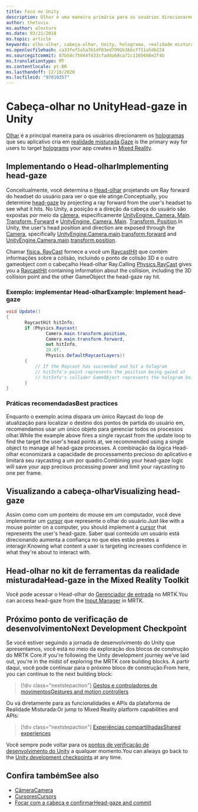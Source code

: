 ```yaml
---
title: Foco no Unity
description: Olhar é uma maneira primária para os usuários direcionarem os hologramas que seu aplicativo cria em realidade misturada.
author: thetuvix
ms.author: alexturn
ms.date: 03/21/2018
ms.topic: article
keywords: olho-olhar, cabeça-olhar, Unity, holograma, realidade misturada, headset de realidade misturada, headset de realidade mista do Windows, headset de realidade virtual, MRTK, kit de ferramentas de realidade misturada
ms.openlocfilehash: ca33fef5a5a761df83ed7991b366cf711a5db224
ms.sourcegitcommit: 87b54c75044f433cfadda68ca71c1165608e2f4b
ms.translationtype: MT
ms.contentlocale: pt-BR
ms.lasthandoff: 12/10/2020
ms.locfileid: "97010357"
---
```

# <a name="head-gaze-in-unity"></a><span data-ttu-id="659dc-104">Cabeça-olhar no Unity</span><span class="sxs-lookup"><span data-stu-id="659dc-104">Head-gaze in Unity</span></span>

<span data-ttu-id="659dc-105">[Olhar](../../design/gaze-and-commit.md) é a principal maneira para os usuários direcionarem os [hologramas](../../discover/hologram.md) que seu aplicativo cria em [realidade misturada](../../discover/mixed-reality.md).</span><span class="sxs-lookup"><span data-stu-id="659dc-105">[Gaze](../../design/gaze-and-commit.md) is the primary way for users to target [holograms](../../discover/hologram.md) your app creates in [Mixed Reality](../../discover/mixed-reality.md).</span></span>

## <a name="implementing-head-gaze"></a><span data-ttu-id="659dc-106">Implementando o Head-olhar</span><span class="sxs-lookup"><span data-stu-id="659dc-106">Implementing head-gaze</span></span>

<span data-ttu-id="659dc-107">Conceitualmente, você determina o [Head-olhar](../../design/gaze-and-commit.md) projetando um Ray forward do headset do usuário para ver o que ele atinge.</span><span class="sxs-lookup"><span data-stu-id="659dc-107">Conceptually, you determine [head-gaze](../../design/gaze-and-commit.md) by projecting a ray forward from the user's headset to see what it hits.</span></span> <span data-ttu-id="659dc-108">No Unity, a posição e a direção da cabeça do usuário são expostas por meio da [câmera](camera-in-unity.md), especificamente [UnityEngine. Camera. Main](https://docs.unity3d.com/ScriptReference/Camera-main.html). [Transform. Forward](https://docs.unity3d.com/ScriptReference/Transform-forward.html) e [UnityEngine. Camera. Main](https://docs.unity3d.com/ScriptReference/Camera-main.html). [Transform. Position](https://docs.unity3d.com/ScriptReference/Transform-position.html).</span><span class="sxs-lookup"><span data-stu-id="659dc-108">In Unity, the user's head position and direction are exposed through the [Camera](camera-in-unity.md), specifically [UnityEngine.Camera.main](https://docs.unity3d.com/ScriptReference/Camera-main.html).[transform.forward](https://docs.unity3d.com/ScriptReference/Transform-forward.html) and [UnityEngine.Camera.main](https://docs.unity3d.com/ScriptReference/Camera-main.html).[transform.position](https://docs.unity3d.com/ScriptReference/Transform-position.html).</span></span>

<span data-ttu-id="659dc-109">Chamar [física. RayCast](https://docs.unity3d.com/ScriptReference/Physics.Raycast.html) fornece a você um [RaycastHit](https://docs.unity3d.com/ScriptReference/RaycastHit.html) que contém informações sobre a colisão, incluindo o ponto de colisão 3D e o outro gameobject com o cabeçalho Head-olhar Ray.</span><span class="sxs-lookup"><span data-stu-id="659dc-109">Calling [Physics.RayCast](https://docs.unity3d.com/ScriptReference/Physics.Raycast.html) gives you a [RaycastHit](https://docs.unity3d.com/ScriptReference/RaycastHit.html) containing information about the collision, including the 3D collision point and the other GameObject the head-gaze ray hit.</span></span>

### <a name="example-implement-head-gaze"></a><span data-ttu-id="659dc-110">Exemplo: implementar Head-olhar</span><span class="sxs-lookup"><span data-stu-id="659dc-110">Example: Implement head-gaze</span></span>

```cs
void Update()
{
       RaycastHit hitInfo;
       if (Physics.Raycast(
               Camera.main.transform.position,
               Camera.main.transform.forward,
               out hitInfo,
               20.0f,
               Physics.DefaultRaycastLayers))
       {
           // If the Raycast has succeeded and hit a hologram
           // hitInfo's point represents the position being gazed at
           // hitInfo's collider GameObject represents the hologram being gazed at
       }
}
```

### <a name="best-practices"></a><span data-ttu-id="659dc-111">Práticas recomendadas</span><span class="sxs-lookup"><span data-stu-id="659dc-111">Best practices</span></span>

<span data-ttu-id="659dc-112">Enquanto o exemplo acima dispara um único Raycast do loop de atualização para localizar o destino dos pontos de partida do usuário em, recomendamos usar um único objeto para gerenciar todos os processos olhar.</span><span class="sxs-lookup"><span data-stu-id="659dc-112">While the example above fires a single raycast from the update loop to find the target the user's head points at, we recommended using a single object to manage all head-gaze processes.</span></span> <span data-ttu-id="659dc-113">A combinação da lógica Head-olhar economizará a capacidade de processamento precioso do aplicativo e limitará seu raycasting a um por quadro.</span><span class="sxs-lookup"><span data-stu-id="659dc-113">Combining your head-gaze logic will save your app precious processing power and limit your raycasting to one per frame.</span></span>

## <a name="visualizing-head-gaze"></a><span data-ttu-id="659dc-114">Visualizando a cabeça-olhar</span><span class="sxs-lookup"><span data-stu-id="659dc-114">Visualizing head-gaze</span></span>

<span data-ttu-id="659dc-115">Assim como com um ponteiro do mouse em um computador, você deve implementar um [cursor](../../design/cursors.md) que represente o olhar do usuário.</span><span class="sxs-lookup"><span data-stu-id="659dc-115">Just like with a mouse pointer on a computer, you should implement a [cursor](../../design/cursors.md) that represents the user's head-gaze.</span></span> <span data-ttu-id="659dc-116">Saber qual conteúdo um usuário está direcionando aumenta a confiança no que eles estão prestes a interagir.</span><span class="sxs-lookup"><span data-stu-id="659dc-116">Knowing what content a user is targeting increases confidence in what they're about to interact with.</span></span>

## <a name="head-gaze-in-the-mixed-reality-toolkit"></a><span data-ttu-id="659dc-117">Head-olhar no kit de ferramentas da realidade misturada</span><span class="sxs-lookup"><span data-stu-id="659dc-117">Head-gaze in the Mixed Reality Toolkit</span></span> 
<span data-ttu-id="659dc-118">Você pode acessar o Head-olhar do [Gerenciador de entrada](https://microsoft.github.io/MixedRealityToolkit-Unity/Documentation/Input/Overview.html) no MRTK.</span><span class="sxs-lookup"><span data-stu-id="659dc-118">You can access head-gaze from the [Input Manager](https://microsoft.github.io/MixedRealityToolkit-Unity/Documentation/Input/Overview.html) in MRTK.</span></span>

## <a name="next-development-checkpoint"></a><span data-ttu-id="659dc-119">Próximo ponto de verificação de desenvolvimento</span><span class="sxs-lookup"><span data-stu-id="659dc-119">Next Development Checkpoint</span></span>

<span data-ttu-id="659dc-120">Se você estiver seguindo a jornada de desenvolvimento do Unity que apresentamos, você está no meio da exploração dos blocos de construção do MRTK Core.</span><span class="sxs-lookup"><span data-stu-id="659dc-120">If you're following the Unity development journey we've laid out, you're in the midst of exploring the MRTK core building blocks.</span></span> <span data-ttu-id="659dc-121">A partir daqui, você pode continuar para o próximo bloco de construção:</span><span class="sxs-lookup"><span data-stu-id="659dc-121">From here, you can continue to the next building block:</span></span>

> [!div class="nextstepaction"]
> [<span data-ttu-id="659dc-122">Gestos e controladores de movimentos</span><span class="sxs-lookup"><span data-stu-id="659dc-122">Gestures and motion controllers</span></span>](gestures-and-motion-controllers-in-unity.md)

<span data-ttu-id="659dc-123">Ou vá diretamente para as funcionalidades e APIs da plataforma de Realidade Misturada:</span><span class="sxs-lookup"><span data-stu-id="659dc-123">Or jump to Mixed Reality platform capabilities and APIs:</span></span>

> [!div class="nextstepaction"]
> [<span data-ttu-id="659dc-124">Experiências compartilhadas</span><span class="sxs-lookup"><span data-stu-id="659dc-124">Shared experiences</span></span>](shared-experiences-in-unity.md)

<span data-ttu-id="659dc-125">Você sempre pode voltar para os [pontos de verificação de desenvolvimento do Unity](unity-development-overview.md#2-core-building-blocks) a qualquer momento.</span><span class="sxs-lookup"><span data-stu-id="659dc-125">You can always go back to the [Unity development checkpoints](unity-development-overview.md#2-core-building-blocks) at any time.</span></span>

## <a name="see-also"></a><span data-ttu-id="659dc-126">Confira também</span><span class="sxs-lookup"><span data-stu-id="659dc-126">See also</span></span>
* [<span data-ttu-id="659dc-127">Câmera</span><span class="sxs-lookup"><span data-stu-id="659dc-127">Camera</span></span>](camera-in-unity.md)
* [<span data-ttu-id="659dc-128">Cursores</span><span class="sxs-lookup"><span data-stu-id="659dc-128">Cursors</span></span>](../../design/cursors.md)
* [<span data-ttu-id="659dc-129">Focar com a cabeça e confirmar</span><span class="sxs-lookup"><span data-stu-id="659dc-129">Head-gaze and commit</span></span>](../../design/gaze-and-commit.md)
